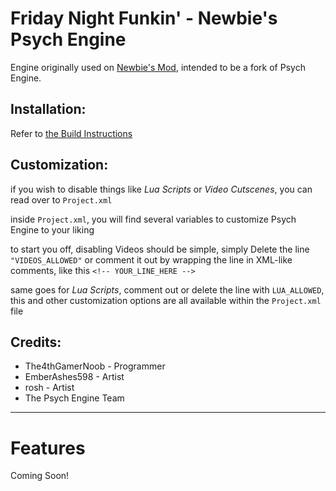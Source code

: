 # Friday Night Funkin' - Newbie's Psych Engine
Engine originally used on [Newbie's Mod](https://gamebanana.com/mods/), intended to be a fork of Psych Engine.

## Installation:

Refer to [the Build Instructions](./BUILDING.md)

## Customization:

if you wish to disable things like *Lua Scripts* or *Video Cutscenes*, you can read over to `Project.xml`

inside `Project.xml`, you will find several variables to customize Psych Engine to your liking

to start you off, disabling Videos should be simple, simply Delete the line `"VIDEOS_ALLOWED"` or comment it out by wrapping the line in XML-like comments, like this `<!-- YOUR_LINE_HERE -->`

same goes for *Lua Scripts*, comment out or delete the line with `LUA_ALLOWED`, this and other customization options are all available within the `Project.xml` file

## Credits:
* The4thGamerNoob - Programmer
* EmberAshes598 - Artist
* rosh - Artist
* The Psych Engine Team
_____________________________________

# Features

Coming Soon!
